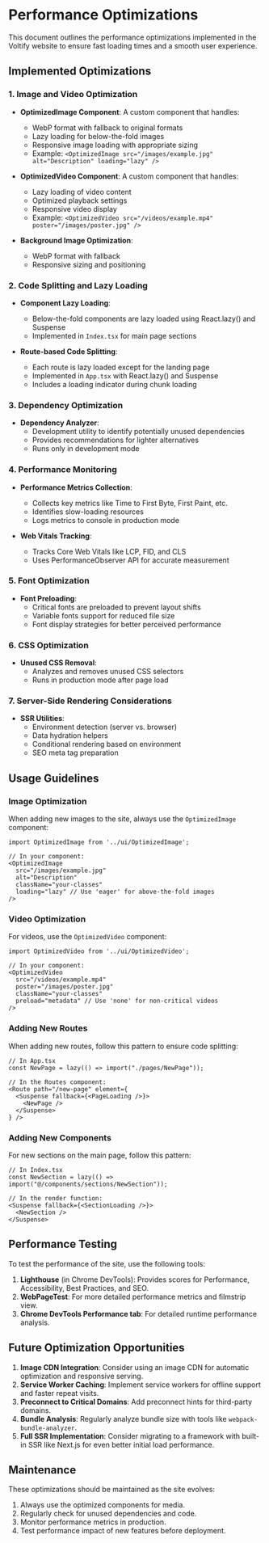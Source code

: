 # Performance Optimizations

This document outlines the performance optimizations implemented in the Voltify website to ensure fast loading times and a smooth user experience.

## Implemented Optimizations

### 1. Image and Video Optimization

- **OptimizedImage Component**: A custom component that handles:
  - WebP format with fallback to original formats
  - Lazy loading for below-the-fold images
  - Responsive image loading with appropriate sizing
  - Example: `<OptimizedImage src="/images/example.jpg" alt="Description" loading="lazy" />`

- **OptimizedVideo Component**: A custom component that handles:
  - Lazy loading of video content
  - Optimized playback settings
  - Responsive video display
  - Example: `<OptimizedVideo src="/videos/example.mp4" poster="/images/poster.jpg" />`

- **Background Image Optimization**:
  - WebP format with fallback
  - Responsive sizing and positioning

### 2. Code Splitting and Lazy Loading

- **Component Lazy Loading**:
  - Below-the-fold components are lazy loaded using React.lazy() and Suspense
  - Implemented in `Index.tsx` for main page sections

- **Route-based Code Splitting**:
  - Each route is lazy loaded except for the landing page
  - Implemented in `App.tsx` with React.lazy() and Suspense
  - Includes a loading indicator during chunk loading

### 3. Dependency Optimization

- **Dependency Analyzer**:
  - Development utility to identify potentially unused dependencies
  - Provides recommendations for lighter alternatives
  - Runs only in development mode

### 4. Performance Monitoring

- **Performance Metrics Collection**:
  - Collects key metrics like Time to First Byte, First Paint, etc.
  - Identifies slow-loading resources
  - Logs metrics to console in production mode

- **Web Vitals Tracking**:
  - Tracks Core Web Vitals like LCP, FID, and CLS
  - Uses PerformanceObserver API for accurate measurement

### 5. Font Optimization

- **Font Preloading**:
  - Critical fonts are preloaded to prevent layout shifts
  - Variable fonts support for reduced file size
  - Font display strategies for better perceived performance

### 6. CSS Optimization

- **Unused CSS Removal**:
  - Analyzes and removes unused CSS selectors
  - Runs in production mode after page load

### 7. Server-Side Rendering Considerations

- **SSR Utilities**:
  - Environment detection (server vs. browser)
  - Data hydration helpers
  - Conditional rendering based on environment
  - SEO meta tag preparation

## Usage Guidelines

### Image Optimization

When adding new images to the site, always use the `OptimizedImage` component:

```tsx
import OptimizedImage from '../ui/OptimizedImage';

// In your component:
<OptimizedImage 
  src="/images/example.jpg" 
  alt="Description" 
  className="your-classes" 
  loading="lazy" // Use 'eager' for above-the-fold images
/>
```

### Video Optimization

For videos, use the `OptimizedVideo` component:

```tsx
import OptimizedVideo from '../ui/OptimizedVideo';

// In your component:
<OptimizedVideo 
  src="/videos/example.mp4" 
  poster="/images/poster.jpg"
  className="your-classes"
  preload="metadata" // Use 'none' for non-critical videos
/>
```

### Adding New Routes

When adding new routes, follow this pattern to ensure code splitting:

```tsx
// In App.tsx
const NewPage = lazy(() => import("./pages/NewPage"));

// In the Routes component:
<Route path="/new-page" element={
  <Suspense fallback={<PageLoading />}>
    <NewPage />
  </Suspense>
} />
```

### Adding New Components

For new sections on the main page, follow this pattern:

```tsx
// In Index.tsx
const NewSection = lazy(() => import("@/components/sections/NewSection"));

// In the render function:
<Suspense fallback={<SectionLoading />}>
  <NewSection />
</Suspense>
```

## Performance Testing

To test the performance of the site, use the following tools:

1. **Lighthouse** (in Chrome DevTools): Provides scores for Performance, Accessibility, Best Practices, and SEO.
2. **WebPageTest**: For more detailed performance metrics and filmstrip view.
3. **Chrome DevTools Performance tab**: For detailed runtime performance analysis.

## Future Optimization Opportunities

1. **Image CDN Integration**: Consider using an image CDN for automatic optimization and responsive serving.
2. **Service Worker Caching**: Implement service workers for offline support and faster repeat visits.
3. **Preconnect to Critical Domains**: Add preconnect hints for third-party domains.
4. **Bundle Analysis**: Regularly analyze bundle size with tools like `webpack-bundle-analyzer`.
5. **Full SSR Implementation**: Consider migrating to a framework with built-in SSR like Next.js for even better initial load performance.

## Maintenance

These optimizations should be maintained as the site evolves:

1. Always use the optimized components for media.
2. Regularly check for unused dependencies and code.
3. Monitor performance metrics in production.
4. Test performance impact of new features before deployment.
